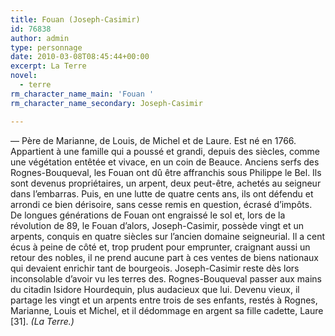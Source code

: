 ```yaml
---
title: Fouan (Joseph-Casimir)
id: 76838
author: admin
type: personnage
date: 2010-03-08T08:45:44+00:00
excerpt: La Terre
novel:
  - terre
rm_character_name_main: 'Fouan '
rm_character_name_secondary: Joseph-Casimir

---
```

— Père de Marianne, de Louis, de Michel et de Laure. Est né en 1766. Appartient à une famille qui a poussé et grandi, depuis des siècles, comme une végétation entêtée et vivace, en un coin de Beauce. Anciens serfs des Rognes-Bouqueval, les Fouan ont dû être affranchis sous Philippe le Bel. Ils sont devenus propriétaires, un arpent, deux peut-être, achetés au seigneur dans l&rsquo;embarras. Puis, en une lutte de quatre cents ans, ils ont défendu et arrondi ce bien dérisoire, sans cesse remis en question, écrasé d&rsquo;impôts. De longues générations de Fouan ont engraissé le sol et, lors de la révolution de 89, le Fouan d&rsquo;alors, Joseph-Casimir, possède vingt et un arpents, conquis en quatre siècles sur l&rsquo;ancien domaine seigneurial. Il a cent écus à peine de côté et, trop prudent pour emprunter, craignant aussi un retour des nobles, il ne prend aucune part à ces ventes de biens nationaux qui devaient enrichir tant de bourgeois. Joseph-Casimir reste dès lors inconsolable d&rsquo;avoir vu les terres des. Rognes-Bouqueval passer aux mains du citadin Isidore Hourdequin, plus audacieux que lui. Devenu vieux, il partage les vingt et un arpents entre trois de ses enfants, restés à Rognes, Marianne, Louis et Michel, et il dédommage en argent sa fille cadette, Laure [31]. _(La Terre.)_